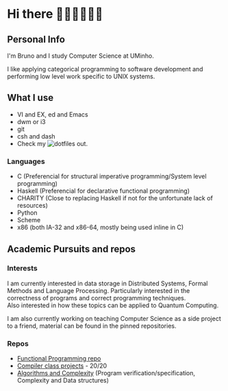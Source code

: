 # Hi there 👋:sparkles::blush::rainbow_flag::sparkles:

## Personal Info

I'm Bruno and I study Computer Science at UMinho.

I like applying categorical programming to software development and performing
low level work specific to UNIX systems.

## What I use

* VI and EX, ed and Emacs
* dwm or i3
* git
* csh and dash
* Check my ![dotfiles](https://github.com/greybrunix/dotfiles) out.

### Languages

* C (Preferencial for structural imperative programming/System level programming)
* Haskell (Preferencial for declarative functional programming)
* CHARITY (Close to replacing Haskell if not for the unfortunate lack of resources)
* Python
* Scheme
* x86 (both IA-32 and x86-64, mostly being used inline in C)

## Academic Pursuits and repos

### Interests
I am currently interested in data storage in Distributed Systems, Formal Methods and Language Processing.
Particularly interested in the correctness of programs and correct programming techniques. </br>
Also interested in how these topics can be applied to Quantum Computing.

I am also currently working on teaching Computer Science as a side project to a friend, material can be found in the pinned repositories.

### Repos

 * [Functional Programming repo](https://github.com/greybrunix/pf2022)
 * [Compiler class projects](https://github.com/greybrunix/PLC) - 20/20
 * [Algorithms and Complexity](https://github.com/greybrunix/AC) (Program verification/specification, Complexity and Data structures)
